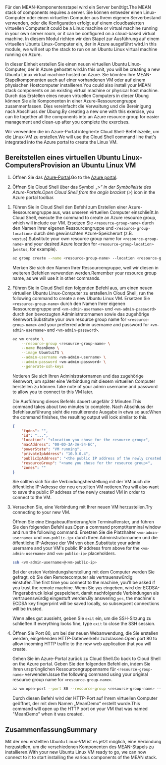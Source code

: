 <span data-ttu-id="e1050-101">Für den MEAN-Komponentenstapel wird ein Server benötigt.</span><span class="sxs-lookup"><span data-stu-id="e1050-101">The MEAN stack of components requires a server.</span></span> <span data-ttu-id="e1050-102">Sie können entweder einen Linux-Computer oder einen virtuellen Computer aus Ihrem eigenen Serverbestand verwenden, oder die Konfiguration erfolgt auf einem cloudbasierten virtuellen Computer.</span><span class="sxs-lookup"><span data-stu-id="e1050-102">It could be a Linux machine or virtual machine running in your own server room, or it can be configured on a cloud-based virtual machine.</span></span> <span data-ttu-id="e1050-103">In diesem Modul richten wir den Stapel zur Ausführung auf einem virtuellen Ubuntu Linux-Computer ein, der in Azure ausgeführt wird.</span><span class="sxs-lookup"><span data-stu-id="e1050-103">In this module, we will set up the stack to run on an Ubuntu Linux virtual machine running on Azure.</span></span>

<span data-ttu-id="e1050-104">In dieser Einheit erstellen Sie einen neuen virtuellen Ubuntu Linux-Computer, der in Azure gehostet wird.</span><span class="sxs-lookup"><span data-stu-id="e1050-104">In this unit, you will be creating a new Ubuntu Linux virtual machine hosted on Azure.</span></span> <span data-ttu-id="e1050-105">Sie könnten Ihre MEAN-Stapelkomponenten auch auf einer vorhandenen VM oder auf einem physischen Hostcomputer installieren.</span><span class="sxs-lookup"><span data-stu-id="e1050-105">You could also install your MEAN stack components on an existing virtual machine or physical host machine.</span></span> <span data-ttu-id="e1050-106">Durch das Erstellen eines neuen virtuellen Computers in dieser Übung können Sie alle Komponenten in einer Azure-Ressourcengruppe zusammenfassen. Dies vereinfacht die Verwaltung und die Bereinigung nach Abschluss der Übung.</span><span class="sxs-lookup"><span data-stu-id="e1050-106">By creating a new one with this exercise, you can tie together all the components into an Azure resource group for easier management and clean-up after you complete the exercises.</span></span>

<span data-ttu-id="e1050-107">Wir verwenden die im Azure-Portal integrierte Cloud Shell-Befehlszeile, um die Linux-VM zu erstellen.</span><span class="sxs-lookup"><span data-stu-id="e1050-107">We will use the Cloud Shell command line that's integrated into the Azure portal to create the Linux VM.</span></span>

## <a name="provision-an-ubuntu-linux-vm"></a><span data-ttu-id="e1050-108">Bereitstellen eines virtuellen Ubuntu Linux-Computers</span><span class="sxs-lookup"><span data-stu-id="e1050-108">Provision an Ubuntu Linux VM</span></span>

1. <span data-ttu-id="e1050-109">Öffnen Sie das [Azure-Portal](https://portal.azure.com?azure-portal=true).</span><span class="sxs-lookup"><span data-stu-id="e1050-109">Go to the [Azure portal](https://portal.azure.com?azure-portal=true).</span></span>

1. <span data-ttu-id="e1050-110">Öffnen Sie Cloud Shell über das Symbol „>_“ in der Symbolleiste des Azure-Portals.</span><span class="sxs-lookup"><span data-stu-id="e1050-110">Open Cloud Shell from the angle bracket (>_) icon in the Azure portal toolbar.</span></span>

<!---TODO: Update for sandbox--->
1. <span data-ttu-id="e1050-111">Führen Sie in Cloud Shell den Befehl zum Erstellen einer Azure-Ressourcengruppe aus, was unseren virtuellen Computer einschließt.</span><span class="sxs-lookup"><span data-stu-id="e1050-111">In Cloud Shell, execute the command to create an Azure resource group, which will include our VM.</span></span> <span data-ttu-id="e1050-112">Ersetzen Sie `<resource-group-name>` durch den Namen Ihrer eigenen Ressourcengruppe und `<resource-group-location>` durch den gewünschten Azure-Speicherort (z.B. `westus`).</span><span class="sxs-lookup"><span data-stu-id="e1050-112">Substitute your own resource group name for `<resource-group-name>` and your desired Azure location for `<resource-group-location>` (`westus`, for example).</span></span>


    ```bash
    az group create --name <resource-group-name> --location <resource-group-location>
    ```

    <span data-ttu-id="e1050-113">Merken Sie sich den Namen Ihrer Ressourcengruppe, weil wir diesen in weiteren Befehlen verwenden werden.</span><span class="sxs-lookup"><span data-stu-id="e1050-113">Remember your resource group name, as we will use it in other commands.</span></span>

1. <span data-ttu-id="e1050-114">Führen Sie in Cloud Shell den folgenden Befehl aus, um einen neuen virtuellen Ubuntu Linux-Computer zu erstellen.</span><span class="sxs-lookup"><span data-stu-id="e1050-114">In Cloud Shell, run the following command to create a new Ubuntu Linux VM.</span></span> <span data-ttu-id="e1050-115">Ersetzen Sie `<resource-group-name>` durch den Namen Ihrer eigenen Ressourcengruppe und `<vm-admin-username>` und `<vm-admin-password>` durch den bevorzugten Administratornamen sowie das zugehörige Kennwort.</span><span class="sxs-lookup"><span data-stu-id="e1050-115">Substitute your own resource group name for `<resource-group-name>` and your preferred admin username and password for `<vm-admin-username>` and `<vm-admin-password>`.</span></span>

    ```bash
    az vm create \
        --resource-group <resource-group-name> \
        --name MeanDemo \
        --image UbuntuLTS \
        --admin-username <vm-admin-username> \
        --admin-password <vm-admin-password> \
        --generate-ssh-keys
    ```

    <span data-ttu-id="e1050-116">Notieren Sie sich Ihren Administratornamen und das zugehörige Kennwort, um später eine Verbindung mit diesem virtuellen Computer herstellen zu können.</span><span class="sxs-lookup"><span data-stu-id="e1050-116">Take note of your admin username and password to allow you to connect to this VM later.</span></span>

    <span data-ttu-id="e1050-117">Die Ausführung dieses Befehls dauert ungefähr 2 Minuten.</span><span class="sxs-lookup"><span data-stu-id="e1050-117">This command takes about two minutes to complete.</span></span> <span data-ttu-id="e1050-118">Nach Abschluss der Befehlsausführung sieht die resultierende Ausgabe in etwa so aus:</span><span class="sxs-lookup"><span data-stu-id="e1050-118">When the command finishes, the resulting output will look similar to this.</span></span>

    ```json
    {
        "fqdns": "",
        "id": "...",
        "location": "<location you chose for the resource group>",
        "macAddress": "00-0D-3A-3A-54-EC",
        "powerState": "VM running",
        "privateIpAddress": "10.0.0.4",
        "publicIpAddress": "<the public IP address of the newly created machine>",
        "resourceGroup": "<name you chose for thr resource group>",
        "zones": ""
    }
    ```

    <span data-ttu-id="e1050-119">Sie sollten sich für die Verbindungsherstellung mit der VM auch die öffentliche IP-Adresse der neu erstellten VM notieren.</span><span class="sxs-lookup"><span data-stu-id="e1050-119">You will also want to save the public IP address of the newly created VM in order to connect to the VM.</span></span>

1. <span data-ttu-id="e1050-120">Versuchen Sie, eine Verbindung mit Ihrer neuen VM herzustellen.</span><span class="sxs-lookup"><span data-stu-id="e1050-120">Try connecting to your new VM.</span></span>

    <span data-ttu-id="e1050-121">Öffnen Sie eine Eingabeaufforderung/ein Terminalfenster, und führen Sie den folgenden Befehl aus.</span><span class="sxs-lookup"><span data-stu-id="e1050-121">Open a command prompt/terminal window and run the following command.</span></span> <span data-ttu-id="e1050-122">Ersetzen Sie die Platzhalter `<vm-admin-username>` und `<vm-public-ip>` durch Ihren Administratornamen und die öffentliche IP-Adresse der VM von oben.</span><span class="sxs-lookup"><span data-stu-id="e1050-122">Substitute your admin username and your VM's public IP address from above for the `<vm-admin-username>` and `<vm-public-ip>` placeholders.</span></span>

    ```bash
    ssh <vm-admin-username>@<vm-public-ip>
    ```

    <span data-ttu-id="e1050-123">Bei der ersten Verbindungsherstellung mit dem Computer werden Sie gefragt, ob Sie den Remotecomputer als vertrauenswürdig einstufen.</span><span class="sxs-lookup"><span data-stu-id="e1050-123">The first time you connect to the machine, you'll be asked if you trust the remote machine.</span></span> <span data-ttu-id="e1050-124">Wenn Sie `yes` eingeben, wird der ECDSA-Fingerabdruck lokal gespeichert, damit nachfolgende Verbindungen als vertrauenswürdig eingestuft werden.</span><span class="sxs-lookup"><span data-stu-id="e1050-124">By answering `yes`, the machine's ECDSA key fingerprint will be saved locally, so subsequent connections will be trusted.</span></span>

    <span data-ttu-id="e1050-125">Wenn alles gut aussieht, geben Sie `exit` ein, um die SSH-Sitzung zu schließen.</span><span class="sxs-lookup"><span data-stu-id="e1050-125">If everything looks fine, type `exit` to close the SSH session.</span></span>

1. <span data-ttu-id="e1050-126">Öffnen Sie Port 80, um bei der neuen Webanwendung, die Sie erstellen werden, eingehenden HTTP-Datenverkehr zuzulassen.</span><span class="sxs-lookup"><span data-stu-id="e1050-126">Open port 80 to allow incoming HTTP traffic to the new web application that you will create.</span></span>

    <span data-ttu-id="e1050-127">Gehen Sie im Azure-Portal zurück zu Cloud Shell.</span><span class="sxs-lookup"><span data-stu-id="e1050-127">Go back to Cloud Shell on the Azure portal.</span></span> <span data-ttu-id="e1050-128">Geben Sie den folgenden Befehl ein, indem Sie Ihren ursprünglichen Ressourcengruppenname für `<resource-group-name>` verwenden.</span><span class="sxs-lookup"><span data-stu-id="e1050-128">Issue the following command using your original resource group name for `<resource-group-name>`.</span></span>

    ``` bash
    az vm open-port --port 80 --resource-group <resource-group-name> --name MeanDemo
    ```

    <span data-ttu-id="e1050-129">Durch diesen Befehl wird der HTTP-Port auf Ihrem virtuellen Computer geöffnet, der mit dem Namen „MeanDemo“ erstellt wurde.</span><span class="sxs-lookup"><span data-stu-id="e1050-129">This command will open up the HTTP port on your VM that was named "MeanDemo" when it was created.</span></span>

## <a name="summary"></a><span data-ttu-id="e1050-130">Zusammenfassung</span><span class="sxs-lookup"><span data-stu-id="e1050-130">Summary</span></span>

<span data-ttu-id="e1050-131">Mit der neu erstellten Ubuntu Linux-VM ist es jetzt möglich, eine Verbindung herzustellen, um die verschiedenen Komponenten des MEAN-Stapels zu installieren.</span><span class="sxs-lookup"><span data-stu-id="e1050-131">With your new Ubuntu Linux VM ready to go, we can now connect to it to start installing the various components of the MEAN stack.</span></span>